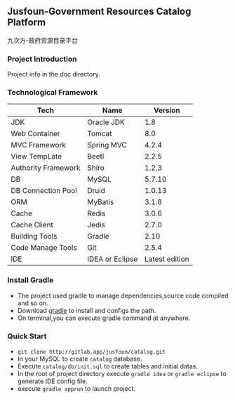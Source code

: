 ## Jusfoun-Government Resources Catalog Platform
九次方-政府资源目录平台

### Project Introduction
Project info in the doc directory. 
### Technological Framework

Tech | Name | Version
-----|------|----
JDK    | Oracle JDK    | 1.8
Web Container    | Tomcat    | 8.0
MVC Framework   | Spring MVC    | 4.2.4
View TempLate    | Beetl    | 2.2.5
Authority Framework    | Shiro    | 1.2.3
DB    | MySQL    | 5.7.10
DB Connection Pool    | Druid    | 1.0.13
ORM    | MyBatis    | 3.1.8
Cache    | Redis    | 3.0.6
Cache Client    | Jedis    | 2.7.0
Building Tools    | Gradle    | 2.10
Code Manage Tools    | Git    | 2.5.4
IDE    | IDEA or Eclipse    | Latest edition

### Install Gradle

* The project used gradle to manage dependencies,source code compiled and so on.
* Download [gradle](http://gradle.org) to install and configs the path.
* On terminal,you can execute gradle command at anywhere.

### Quick Start
* `git clone http://gitlab.app/jusfoun/catalog.git`
* In your MySQL to create `catalog` database.
* Execute `catalog/db/init.sql` to create tables and initial datas.
* In the root of project directory execute `gradle idea` or `gradle eclipse` to generate IDE config file.
* execute `gradle apprun` to launch project.




